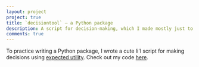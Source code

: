 ```yaml
---
layout: project
project: true
title: `decisiontool` – a Python package
description: A script for decision-making, which I made mostly just to try building a Python package.
comments: true
---
```


To practice writing a Python package, I wrote a cute li'l script for making decisions using [expected utility](https://en.wikipedia.org/wiki/Expected_utility_hypothesis). Check out my code [here](https://github.com/laingdk/decisiontool).